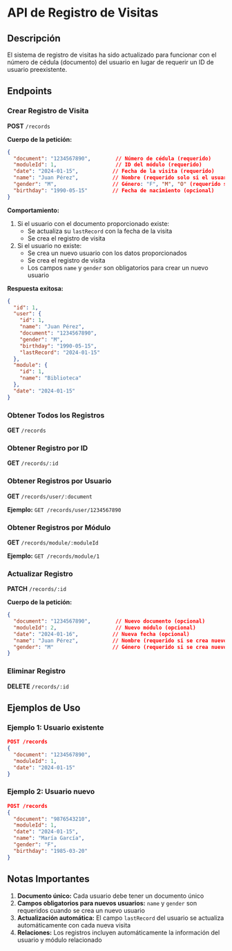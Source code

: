 # API de Registro de Visitas

## Descripción
El sistema de registro de visitas ha sido actualizado para funcionar con el número de cédula (documento) del usuario en lugar de requerir un ID de usuario preexistente.

## Endpoints

### Crear Registro de Visita
**POST** `/records`

**Cuerpo de la petición:**
```json
{
  "document": "1234567890",        // Número de cédula (requerido)
  "moduleId": 1,                   // ID del módulo (requerido)
  "date": "2024-01-15",           // Fecha de la visita (requerido)
  "name": "Juan Pérez",           // Nombre (requerido solo si el usuario no existe)
  "gender": "M",                  // Género: "F", "M", "O" (requerido solo si el usuario no existe)
  "birthday": "1990-05-15"        // Fecha de nacimiento (opcional)
}
```

**Comportamiento:**
1. Si el usuario con el documento proporcionado existe:
   - Se actualiza su `lastRecord` con la fecha de la visita
   - Se crea el registro de visita
2. Si el usuario no existe:
   - Se crea un nuevo usuario con los datos proporcionados
   - Se crea el registro de visita
   - Los campos `name` y `gender` son obligatorios para crear un nuevo usuario

**Respuesta exitosa:**
```json
{
  "id": 1,
  "user": {
    "id": 1,
    "name": "Juan Pérez",
    "document": "1234567890",
    "gender": "M",
    "birthday": "1990-05-15",
    "lastRecord": "2024-01-15"
  },
  "module": {
    "id": 1,
    "name": "Biblioteca"
  },
  "date": "2024-01-15"
}
```

### Obtener Todos los Registros
**GET** `/records`

### Obtener Registro por ID
**GET** `/records/:id`

### Obtener Registros por Usuario
**GET** `/records/user/:document`

**Ejemplo:** `GET /records/user/1234567890`

### Obtener Registros por Módulo
**GET** `/records/module/:moduleId`

**Ejemplo:** `GET /records/module/1`

### Actualizar Registro
**PATCH** `/records/:id`

**Cuerpo de la petición:**
```json
{
  "document": "1234567890",        // Nuevo documento (opcional)
  "moduleId": 2,                   // Nuevo módulo (opcional)
  "date": "2024-01-16",           // Nueva fecha (opcional)
  "name": "Juan Pérez",           // Nombre (requerido si se crea nuevo usuario)
  "gender": "M"                   // Género (requerido si se crea nuevo usuario)
}
```

### Eliminar Registro
**DELETE** `/records/:id`

## Ejemplos de Uso

### Ejemplo 1: Usuario existente
```json
POST /records
{
  "document": "1234567890",
  "moduleId": 1,
  "date": "2024-01-15"
}
```

### Ejemplo 2: Usuario nuevo
```json
POST /records
{
  "document": "9876543210",
  "moduleId": 1,
  "date": "2024-01-15",
  "name": "María García",
  "gender": "F",
  "birthday": "1985-03-20"
}
```

## Notas Importantes

1. **Documento único:** Cada usuario debe tener un documento único
2. **Campos obligatorios para nuevos usuarios:** `name` y `gender` son requeridos cuando se crea un nuevo usuario
3. **Actualización automática:** El campo `lastRecord` del usuario se actualiza automáticamente con cada nueva visita
4. **Relaciones:** Los registros incluyen automáticamente la información del usuario y módulo relacionado 